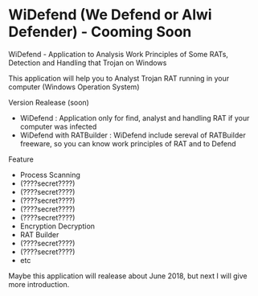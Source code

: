 # WiDefend (We Defend or Alwi Defender) - Cooming Soon

WiDefend - Application to Analysis Work Principles of Some RATs, Detection and Handling that Trojan on Windows

This application will help you to Analyst Trojan RAT running in your computer (Windows Operation System)

Version Realease (soon)
- WiDefend : Application only for find, analyst and handling RAT if your computer was infected
- WiDefend with RATBuilder : WiDefend include sereval of RATBuilder freeware, so you can know work principles of RAT and to Defend

Feature
- Process Scanning
- (????secret????)
- (????secret????)
- (????secret????)
- (????secret????)
- (????secret????)
- Encryption Decryption
- RAT Builder
- (????secret????)
- (????secret????)
- etc


Maybe this application will realease about June 2018, but next I will give more introduction.
